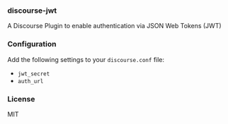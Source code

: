 ### discourse-jwt

A Discourse Plugin to enable authentication via JSON Web Tokens (JWT)

### Configuration

Add the following settings to your `discourse.conf` file:

- `jwt_secret`
- `auth_url`

### License

MIT

